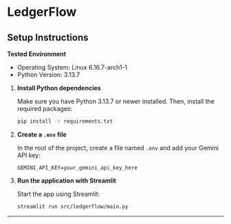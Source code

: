 # LedgerFlow

## Setup Instructions

**Tested Environment**
- Operating System: Linux 6.16.7-arch1-1
- Python Version: 3.13.7

1. **Install Python dependencies**

   Make sure you have Python 3.13.7 or newer installed. Then, install the required packages:
   ```bash
   pip install -r requirements.txt
   ```

2. **Create a `.env` file**

   In the root of the project, create a file named `.env` and add your Gemini API key:
   ```
   GEMINI_API_KEY=your_gemini_api_key_here
   ```

3. **Run the application with Streamlit**

   Start the app using Streamlit:
   ```bash
   streamlit run src/ledgerflow/main.py
   ```

---